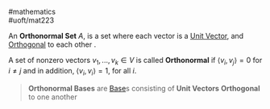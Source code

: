 #mathematics  
#uoft/mat223 

An **Orthonormal Set** $A$, is a set where each vector is a [Unit Vector](../MAT235%20Notes/Unit%20Vector.md), and [Orthogonal](Orthogonal.md) to each other .

A set of nonzero vectors $v_{1},...,v_{k}\in V$ is called **Orthonormal** if $\langle v_{i},v_{j}\rangle = 0$ for $i\neq j$ and in addition, $\langle v_{i}, v_{i}\rangle = 1$, for  all $i$.

>**Orthonormal Bases** are [Base](Base.md)s consisting of **Unit Vectors** **Orthogonal** to one another
